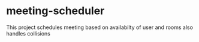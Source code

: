 # meeting-scheduler

This project schedules meeting based on availabilty of user and rooms also handles collisions
